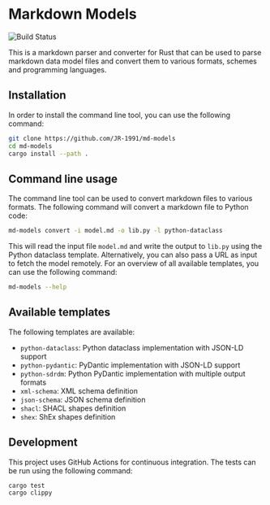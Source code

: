 # Markdown Models

![Build Status](https://github.com/JR-1991/sdrdm.rs/actions/workflows/test.yml/badge.svg)

This is a markdown parser and converter for Rust that can be used to parse markdown data model files and convert them to various formats, schemes and programming languages.

## Installation

In order to install the command line tool, you can use the following command:

```bash
git clone https://github.com/JR-1991/md-models
cd md-models
cargo install --path .
```

## Command line usage

The command line tool can be used to convert markdown files to various formats. The following command will convert a markdown file to Python code:

```bash
md-models convert -i model.md -o lib.py -l python-dataclass
```

This will read the input file `model.md` and write the output to `lib.py` using the Python dataclass template. Alternatively, you can also pass a URL as input to fetch the model remotely. For an overview of all available templates, you can use the following command:

```bash
md-models --help
```

## Available templates

The following templates are available:

- `python-dataclass`: Python dataclass implementation with JSON-LD support
- `python-pydantic`: PyDantic implementation with JSON-LD support
- `python-sdrdm`: Python PyDantic implementation with multiple output formats
- `xml-schema`: XML schema definition
- `json-schema`: JSON schema definition
- `shacl`: SHACL shapes definition
- `shex`: ShEx shapes definition

## Development

This project uses GitHub Actions for continuous integration. The tests can be run using the following command:

```bash
cargo test
cargo clippy
```
